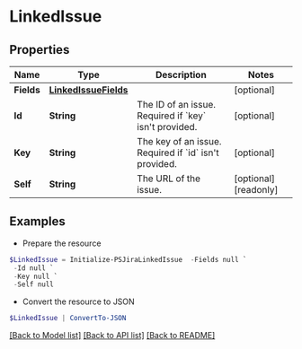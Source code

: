 # LinkedIssue
## Properties

Name | Type | Description | Notes
------------ | ------------- | ------------- | -------------
**Fields** | [**LinkedIssueFields**](LinkedIssueFields.md) |  | [optional] 
**Id** | **String** | The ID of an issue. Required if &#x60;key&#x60; isn&#39;t provided. | [optional] 
**Key** | **String** | The key of an issue. Required if &#x60;id&#x60; isn&#39;t provided. | [optional] 
**Self** | **String** | The URL of the issue. | [optional] [readonly] 

## Examples

- Prepare the resource
```powershell
$LinkedIssue = Initialize-PSJiraLinkedIssue  -Fields null `
 -Id null `
 -Key null `
 -Self null
```

- Convert the resource to JSON
```powershell
$LinkedIssue | ConvertTo-JSON
```

[[Back to Model list]](../README.md#documentation-for-models) [[Back to API list]](../README.md#documentation-for-api-endpoints) [[Back to README]](../README.md)

